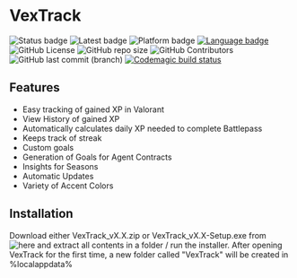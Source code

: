 # VexTrack

![Status badge](https://img.shields.io/badge/Status-Stable-green "Development Status")
![Latest badge](https://img.shields.io/badge/Latest%20Version-v1.87-9cf "Latest Version")
![Platform badge](https://img.shields.io/badge/Platform-Windows%2010/11-informational?logo=windows "Platform")
[![Language badge](https://img.shields.io/badge/Language-C%23_.NET_6.0-blueviolet?logo=visual-studio&logoColor=ffffff)](https://dotnet.microsoft.com/download/dotnet/6.0 "Language") 
![GitHub License](https://img.shields.io/github/license/BitTim/VexTrack?logo=github "License")
![GitHub repo size](https://img.shields.io/github/repo-size/BitTim/VexTrack?logo=github)
![GitHub Contributors](https://img.shields.io/github/contributors/BitTim/VexTrack?logo=github "Contributors")
![GitHub last commit (branch)](https://img.shields.io/github/last-commit/BitTim/VexTrack?logo=github "Last commit")
[![Codemagic build status](https://api.codemagic.io/apps/629f09fa463af7f0ae545daa/629f09fa463af7f0ae545da9/status_badge.svg)](https://codemagic.io/apps/629f09fa463af7f0ae545daa/629f09fa463af7f0ae545da9/latest_build)

## Features
- Easy tracking of gained XP in Valorant
- View History of gained XP
- Automatically calculates daily XP needed to complete Battlepass
- Keeps track of streak
- Custom goals
- Generation of Goals for Agent Contracts
- Insights for Seasons
- Automatic Updates
- Variety of Accent Colors

## Installation
Download either VexTrack_vX.X.zip or VexTrack_vX.X-Setup.exe from ![here](https://github.com/BitTim/VexTrack/releases) and extract all contents in a folder / run the installer. After opening VexTrack for the first time, a new folder called "VexTrack" will be created in %localappdata%
